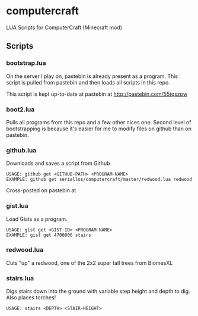 computercraft
=============

LUA Scripts for ComputerCraft (Minecraft mod)

Scripts
-------

### bootstrap.lua

On the server I play on, pastebin is already present as a program.  This script
is pulled from pastebin and then loads all scripts in this repo.

This script is kept up-to-date at pastebin at http://pastebin.com/55tqszpw

### boot2.lua

Pulls all programs from this repo and a few other nices one.  Second level of bootstrapping
is because it's easier for me to modify files on github than on pastebin.

### github.lua

Downloads and saves a script from Github

    USAGE: github get <GITHUB-PATH> <PROGRAM-NAME>
    EXAMPLE: github get seriallos/computercraft/master/redwood.lua redwood

Cross-posted on pastebin at 

### gist.lua

Load Gists as a program.

    USAGE: gist get <GIST-ID> <PROGRAM-NAME>
    EXAMPLE: gist get 4700006 stairs

### redwood.lua

Cuts "up" a redwood, one of the 2x2 super tall trees from BiomesXL

### stairs.lua

Digs stairs down into the ground with variable step height and depth to dig.
Also places torches!

    USAGE: stairs <DEPTH> <STAIR-HEIGHT>
